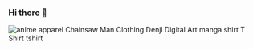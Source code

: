 ### Hi there 👋

<!--
**jange29/jange29** is a ✨ _special_ ✨ repository because its `README.md` (this file) appears on your GitHub profile.

Here are some ideas to get you started:

- 🔭 I’m currently working on ...
- 🌱 I’m currently learning ...
- 👯 I’m looking to collaborate on ...
- 🤔 I’m looking for help with ...
- 💬 Ask me about ...
- 📫 How to reach me: ...
- 😄 Pronouns: ...
- ⚡ Fun fact: ...
-->
<div class="ImageElement-root-kir ImageElement-loaded-icR"><img src="https://mir-s3-cdn-cf.behance.net/project_modules/max_1200/b678d4134332949.61d40a553bc5a.png" srcset="https://mir-s3-cdn-cf.behance.net/project_modules/disp/b678d4134332949.61d40a553bc5a.png 600w, https://mir-s3-cdn-cf.behance.net/project_modules/max_1200/b678d4134332949.61d40a553bc5a.png 1200w, https://mir-s3-cdn-cf.behance.net/project_modules/1400_opt_1/b678d4134332949.61d40a553bc5a.png 1400w, https://mir-s3-cdn-cf.behance.net/project_modules/fs/b678d4134332949.61d40a553bc5a.png 1400w" sizes="(max-width: 1200px) 100vw, 1200px" alt="anime apparel Chainsaw Man Clothing Denji Digital Art  manga shirt T Shirt tshirt" loading="lazy" class="ImageElement-image-SRv ImageElement-blockPointerEvents-Rkg"><!----></div>

